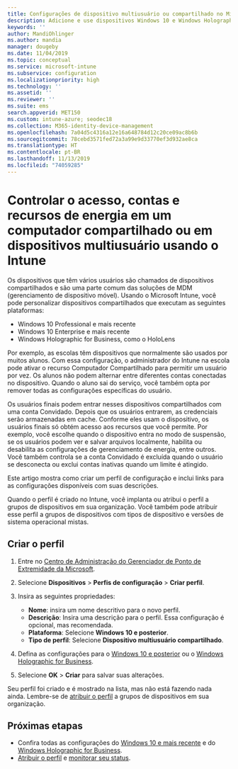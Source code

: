 ```yaml
---
title: Configurações de dispositivo multiusuário ou compartilhado no Microsoft Intune – Azure | Microsoft Docs
description: Adicione e use dispositivos Windows 10 e Windows Holographic for Business que são compartilhados ou usados por vários usuários no Microsoft Intune. Veja uma lista de todas as configurações e o que elas fazem nos dispositivos, incluindo o Microsoft HoloLens. Controle contas Convidado, gerencie contas e exclua contas inativas, permita ou impeça o salvamento no armazenamento local, defina opções de energia e suspensão, escolha quando as atualizações são instaladas e use dispositivos em ambientes educacionais em um perfil de configuração do dispositivo.
keywords: ''
author: MandiOhlinger
ms.author: mandia
manager: dougeby
ms.date: 11/04/2019
ms.topic: conceptual
ms.service: microsoft-intune
ms.subservice: configuration
ms.localizationpriority: high
ms.technology: ''
ms.assetid: ''
ms.reviewer: ''
ms.suite: ems
search.appverid: MET150
ms.custom: intune-azure; seodec18
ms.collection: M365-identity-device-management
ms.openlocfilehash: 7a04d5c4316a12e16a648784d12c20ce09ac8b6b
ms.sourcegitcommit: 78cebd3571fed72a3a99e9d33770ef3d932ae8ca
ms.translationtype: HT
ms.contentlocale: pt-BR
ms.lasthandoff: 11/13/2019
ms.locfileid: "74059285"
---
```

# <a name="control-access-accounts-and-power-features-on-shared-pc-or-multi-user-devices-using-intune"></a>Controlar o acesso, contas e recursos de energia em um computador compartilhado ou em dispositivos multiusuário usando o Intune

Os dispositivos que têm vários usuários são chamados de dispositivos compartilhados e são uma parte comum das soluções de MDM (gerenciamento de dispositivo móvel). Usando o Microsoft Intune, você pode personalizar dispositivos compartilhados que executam as seguintes plataformas:

- Windows 10 Professional e mais recente
- Windows 10 Enterprise e mais recente
- Windows Holographic for Business, como o HoloLens

Por exemplo, as escolas têm dispositivos que normalmente são usados por muitos alunos. Com essa configuração, o administrador do Intune na escola pode ativar o recurso Computador Compartilhado para permitir um usuário por vez. Os alunos não podem alternar entre diferentes contas conectadas no dispositivo. Quando o aluno sai do serviço, você também opta por remover todas as configurações específicas do usuário.

Os usuários finais podem entrar nesses dispositivos compartilhados com uma conta Convidado. Depois que os usuários entrarem, as credenciais serão armazenadas em cache. Conforme eles usam o dispositivo, os usuários finais só obtém acesso aos recursos que você permite. Por exemplo, você escolhe quando o dispositivo entra no modo de suspensão, se os usuários podem ver e salvar arquivos localmente, habilita ou desabilita as configurações de gerenciamento de energia, entre outros. Você também controla se a conta Convidado é excluída quando o usuário se desconecta ou exclui contas inativas quando um limite é atingido.

Este artigo mostra como criar um perfil de configuração e inclui links para as configurações disponíveis com suas descrições.

Quando o perfil é criado no Intune, você implanta ou atribui o perfil a grupos de dispositivos em sua organização. Você também pode atribuir esse perfil a grupos de dispositivos com tipos de dispositivo e versões de sistema operacional mistas.

## <a name="create-the-profile"></a>Criar o perfil

1. Entre no [Centro de Administração do Gerenciador de Ponto de Extremidade da Microsoft](https://go.microsoft.com/fwlink/?linkid=2109431).
2. Selecione **Dispositivos** > **Perfis de configuração** > **Criar perfil**.
3. Insira as seguintes propriedades:

   - **Nome**: insira um nome descritivo para o novo perfil.
   - **Descrição**: Insira uma descrição para o perfil. Essa configuração é opcional, mas recomendada.
   - **Plataforma**: Selecione **Windows 10 e posterior**.
   - **Tipo de perfil**: Selecione **Dispositivo multiusuário compartilhado**.

4. Defina as configurações para o [Windows 10 e posterior](shared-user-device-settings-windows.md) ou o [Windows Holographic for Business](shared-user-device-settings-windows-holographic.md).

5. Selecione **OK** > **Criar** para salvar suas alterações.

Seu perfil foi criado e é mostrado na lista, mas não está fazendo nada ainda. Lembre-se de [atribuir o perfil](device-profile-assign.md) a grupos de dispositivos em sua organização.

## <a name="next-steps"></a>Próximas etapas

- Confira todas as configurações do [Windows 10 e mais recente](shared-user-device-settings-windows.md) e do [Windows Holographic for Business](shared-user-device-settings-windows-holographic.md).
- [Atribuir o perfil](device-profile-assign.md) e [monitorar seu status](device-profile-monitor.md).
